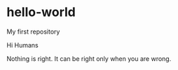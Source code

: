 # hello-world
My first repository

Hi Humans

Nothing is right. It can be right only when you are wrong.
